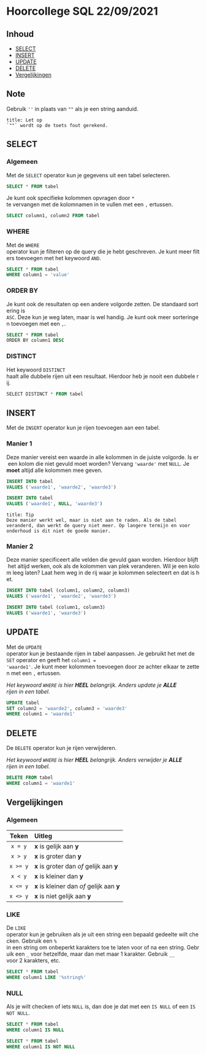 # Hoorcollege SQL 22/09/2021

## Inhoud

- [SELECT](#SELECT)
- [INSERT](#INSERT)
- [UPDATE](#UPDATE)
- [DELETE](#DELETE)
- [Vergelijkingen](#Vergelijkingen)

## Note

Gebruik `''` in plaats van `""` als je een string aanduid.

```ad-warning
title: Let op
`""` wordt op de toets fout gerekend.
```

## SELECT

### Algemeen

Met de `SELECT` operator kun je gegevens uit een tabel selecteren.

```sql
SELECT * FROM tabel
```

Je kunt ook specifieke kolommen opvragen door `*` te vervangen met de kolomnamen in te vullen met een `,` ertussen.

```SQL
SELECT column1, column2 FROM tabel
```

### WHERE

Met de `WHERE` operator kun je filteren op de query die je hebt geschreven. Je kunt meer filters toevoegen met het keywoord `AND`.

```sql
SELECT * FROM tabel
WHERE column1 = 'value'
```

### ORDER BY

Je kunt ook de resultaten op een andere volgorde zetten. De standaard sortering is `ASC`. Deze kun je weg laten, maar is wel handig. Je kunt ook meer sorteringen toevoegen met een `,`.

```sql
SELECT * FROM tabel
ORDER BY column1 DESC
```

### DISTINCT

Het keywoord `DISTINCT` haalt alle dubbele rijen uit een resultaat. Hierdoor heb je nooit een dubbele rij.

```sql
SELECT DISTINCT * FROM tabel
```

## INSERT

Met de `INSERT` operator kun je rijen toevoegen aan een tabel.

### Manier 1

Deze manier vereist een waarde in alle kolommen in de juiste volgorde. Is er een kolom die niet gevuld moet worden? Vervang `'waarde'` met `NULL`. Je **moet** altijd alle kolommen mee geven.

```sql
INSERT INTO tabel
VALUES ('waarde1', 'waarde2', 'waarde3')
```

```sql
INSERT INTO tabel
VALUES ('waarde1', NULL, 'waarde3')
```

```ad-info
title: Tip
Deze manier werkt wel, maar is niet aan te raden. Als de tabel veranderd, dan werkt de query niet meer. Op langere termijn en voor onderhoud is dit niet de goede manier.
```

### Manier 2

Deze manier specificeert alle velden die gevuld gaan worden. Hierdoor blijft het altijd werken, ook als de kolommen van plek veranderen. Wil je een kolom leeg laten? Laat hem weg in de rij waar je kolommen selecteert en dat is het.

```sql
INSERT INTO tabel (column1, column2, column3)
VALUES ('waarde1', 'waarde2', 'waarde3')
```

```sql
INSERT INTO tabel (column1, column3)
VALUES ('waarde1', 'waarde3')
```

## UPDATE

Met de `UPDATE` operator kun je bestaande rijen in tabel aanpassen. Je gebruikt het met de `SET` operator en geeft het `column1 = 'waarde1'`. Je kunt meer kolommen toevoegen door ze achter elkaar te zetten met een `,` ertussen.

_Het keywoord `WHERE` is hier **HEEL** belangrijk. Anders update je **ALLE** rijen in een tabel._

```sql
UPDATE tabel
SET column2 = 'waarde2', column3 = 'waarde3'
WHERE column1 = 'waarde1'
```

## DELETE

De `DELETE` operator kun je rijen verwijderen.

_Het keywoord `WHERE` is hier **HEEL** belangrijk. Anders verwijder je **ALLE** rijen in een tabel._

```sql
DELETE FROM tabel
WHERE column1 = 'waarde1'
```

## Vergelijkingen

### Algemeen

|  Teken   | Uitleg                                     |
| :------: | :----------------------------------------- |
| `x = y`  | **x** is gelijk aan **y**                  |
| `x > y`  | **x** is groter dan **y**                  |
| `x >= y` | **x** is groter dan _of_ gelijk aan **y**  |
| `x < y`  | **x** is kleiner dan **y**                 |
| `x <= y` | **x** is kleiner dan _of_ gelijk aan **y** |
| `x <> y` | **x** is niet gelijk aan **y**             |

### LIKE

De `LIKE` operator kun je gebruiken als je uit een string een bepaald gedeelte wilt checken. Gebruik een `%` in een string om onbeperkt karakters toe te laten voor of na een string. Gebruik een `_` voor hetzelfde, maar dan met maar 1 karakter. Gebruik `__` voor 2 karakters, etc.

```sql
SELECT * FROM tabel
WHERE column1 LIKE '%string%'
```

### NULL

Als je wilt checken of iets `NULL` is, dan doe je dat met een `IS NULL` of een `IS NOT NULL`.

```sql
SELECT * FROM tabel
WHERE column1 IS NULL
```

```sql
SELECT * FROM tabel
WHERE column1 IS NOT NULL
```
